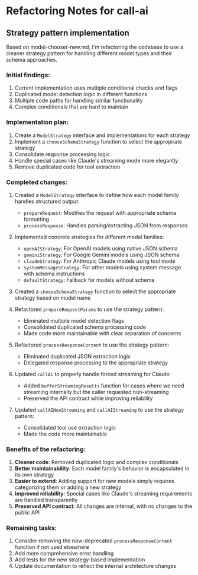 # Refactoring Notes for call-ai

## Strategy pattern implementation

Based on model-chooser-new.md, I'm refactoring the codebase to use a cleaner strategy pattern for handling different model types and their schema approaches.

### Initial findings:

1. Current implementation uses multiple conditional checks and flags
2. Duplicated model detection logic in different functions
3. Multiple code paths for handling similar functionality
4. Complex conditionals that are hard to maintain

### Implementation plan:

1. Create a `ModelStrategy` interface and implementations for each strategy
2. Implement a `chooseSchemaStrategy` function to select the appropriate strategy
3. Consolidate response processing logic
4. Handle special cases like Claude's streaming mode more elegantly
5. Remove duplicated code for tool extraction

### Completed changes:

1. Created a `ModelStrategy` interface to define how each model family handles structured output:
   - `prepareRequest`: Modifies the request with appropriate schema formatting
   - `processResponse`: Handles parsing/extracting JSON from responses

2. Implemented concrete strategies for different model families:
   - `openAIStrategy`: For OpenAI models using native JSON schema
   - `geminiStrategy`: For Google Gemini models using JSON schema
   - `claudeStrategy`: For Anthropic Claude models using tool mode
   - `systemMessageStrategy`: For other models using system message with schema instructions
   - `defaultStrategy`: Fallback for models without schema

3. Created a `chooseSchemaStrategy` function to select the appropriate strategy based on model name

4. Refactored `prepareRequestParams` to use the strategy pattern:
   - Eliminated multiple model detection flags
   - Consolidated duplicated schema processing code
   - Made code more maintainable with clear separation of concerns

5. Refactored `processResponseContent` to use the strategy pattern:
   - Eliminated duplicated JSON extraction logic
   - Delegated response processing to the appropriate strategy

6. Updated `callAi` to properly handle forced streaming for Claude:
   - Added `bufferStreamingResults` function for cases where we need streaming internally but the caller requested non-streaming
   - Preserved the API contract while improving reliability

7. Updated `callAINonStreaming` and `callAIStreaming` to use the strategy pattern:
   - Consolidated tool use extraction logic
   - Made the code more maintainable

### Benefits of the refactoring:

1. **Cleaner code**: Removed duplicated logic and complex conditionals
2. **Better maintainability**: Each model family's behavior is encapsulated in its own strategy
3. **Easier to extend**: Adding support for new models simply requires categorizing them or adding a new strategy
4. **Improved reliability**: Special cases like Claude's streaming requirements are handled transparently
5. **Preserved API contract**: All changes are internal, with no changes to the public API

### Remaining tasks:

1. Consider removing the now-deprecated `processResponseContent` function if not used elsewhere
2. Add more comprehensive error handling
3. Add tests for the new strategy-based implementation
4. Update documentation to reflect the internal architecture changes
